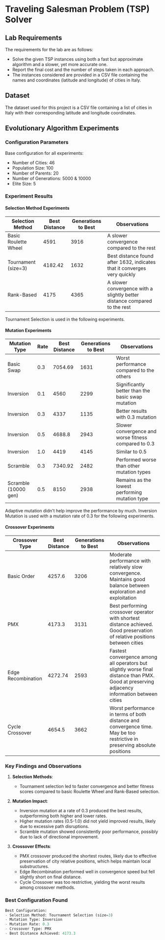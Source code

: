 # Traveling Salesman Problem (TSP) Solver

## Lab Requirements
The requirements for the lab are as follows:
- Solve the given TSP instances using both a fast but approximate algorithm and a slower, yet more accurate one.
- Report the final cost and the number of steps taken in each approach.
- The instances considered are provided in a CSV file containing the names and coordinates (latitude and longitude) of cities in Italy.

## Dataset
The dataset used for this project is a CSV file containing a list of cities in Italy with their corresponding latitude and longitude coordinates.

## Evolutionary Algorithm Experiments

### Configuration Parameters
Base configuration for all experiments:
- Number of Cities: 46
- Population Size: 100
- Number of Parents: 20
- Number of Generations: 5000 & 10000
- Elite Size: 5

### Experiment Results

#### Selection Method Experiments
| Selection Method | Best Distance | Generations to Best | Observations |
|-----------------|---------------|---------------------|--------------|
| Basic Roulette Wheel | 4591 | 3916 | A slower convergence compared to the rest |
| Tournament (size=3) | 4182.42 | 1632 | Best distance found after 1632, indicates that it converges very quickly |
| Rank-Based | 4175 | 4365 | A slower convergence with a slightly better distance compared to the rest |

Tournament Selection is used in the following experiments.

#### Mutation Experiments
| Mutation Type | Rate | Best Distance | Generations to Best|  Observations |
|--------------|------|---------------|--------------| --------------|
| Basic Swap | 0.3 | 7054.69 |1631|  Worst performance compared to the others |
| Inversion | 0.1 | 4560 |2299 |  Significantly better than the basic swap mutation| 
| Inversion | 0.3 | 4337 |1135 |  Better results with 0.3 mutation |
| Inversion | 0.5 | 4688.8 | 2943 | Slower convergence and worse fitness compared to 0.3|
| Inversion | 1.0 | 4419 |4145|  Similar to 0.5|
| Scramble | 0.3 | 7340.92 | 2482| Performed worse than other mutation types |
| Scramble (10000 gen) | 0.5 | 8150 | 2938| Remains as the lowest performing mutation type |

Adaptive mutation didn't help improve the performance by much.
Inversion Mutation is used with a mutation rate of 0.3 for the following experiments. 

#### Crossover Experiments
| Crossover Type | Best Distance | Generations to Best| Observations |
|----------------|---------------| -------------|--------------|
| Basic Order | 4257.6 |3206 |  Moderate performance with relatively slow convergence. Maintains good balance between exploration and exploitation |
| PMX | 4173.3 | 3131 | Best performing crossover operator with shortest distance achieved. Good preservation of relative positions between cities|
| Edge Recombination | 4272.74 | 2593 | Fastest convergence among all operators but slightly worse final distance than PMX. Good at preserving adjacency information between cities|
| Cycle Crossover | 4654.5 | 3662 | Worst performance in terms of both distance and convergence time. May be too restrictive in preserving absolute positions|

 

### Key Findings and Observations

1. **Selection Methods**:
   - Tournament selection led to faster convergence and better fitness scores compared to basic Roulette Wheel and Rank-Based selection.

2. **Mutation Impact**:
   - Inversion mutation at a rate of 0.3 produced the best results, outperforming both higher and lower rates.
   - Higher mutation rates (0.5-1.0) did not yield improved results, likely due to excessive path disruptions.
   - Scramble mutation showed consistently poor performance, possibly due to lack of directional improvement.

3. **Crossover Effects**:
   - PMX crossover produced the shortest routes, likely due to effective preservation of city relative positions, which helps maintain local substructures.
   - Edge Recombination performed well in convergence speed but fell slightly short on final distance.
   - Cycle Crossover was too restrictive, yielding the worst results among crossover methods.

### Best Configuration Found

```python
Best Configuration:
- Selection Method: Tournament Selection (size=3)
- Mutation Type: Inversion
- Mutation Rate: 0.3
- Crossover Type: PMX
- Best Distance Achieved: 4173.3

